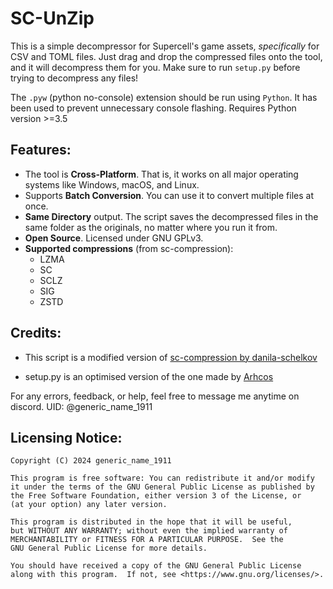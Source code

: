 # SC-UnZip

This is a simple decompressor for Supercell's game assets, _specifically_ for CSV and TOML files. Just drag and drop the compressed files onto the tool, and it will decompress them for you. Make sure to run `setup.py` before trying to decompress any files!

The `.pyw` (python no-console) extension should be run using `Python`. It has been used to prevent unnecessary console flashing. Requires Python version >=3.5

## Features:

- The tool is **Cross-Platform**. That is, it works on all major operating systems like Windows, macOS, and Linux.
- Supports **Batch Conversion**. You can use it to convert multiple files at once.
- **Same Directory** output. The script saves the decompressed files in the same folder as the originals, no matter where you run it from.
- **Open Source**. Licensed under GNU GPLv3.
- **Supported compressions** (from sc-compression):
  - LZMA
  - SC
  - SCLZ
  - SIG
  - ZSTD

## Credits:

- This script is a modified version of [sc-compression by danila-schelkov](https://github.com/danila-schelkov/sc-compression)

- setup.py is an optimised version of the one made by [Arhcos](https://github.com/ARHCOS)



For any errors, feedback, or help, feel free to message me anytime on discord. UID: @generic_name_1911

## Licensing Notice:

```
Copyright (C) 2024 generic_name_1911

This program is free software: You can redistribute it and/or modify
it under the terms of the GNU General Public License as published by
the Free Software Foundation, either version 3 of the License, or
(at your option) any later version.

This program is distributed in the hope that it will be useful,
but WITHOUT ANY WARRANTY; without even the implied warranty of
MERCHANTABILITY or FITNESS FOR A PARTICULAR PURPOSE.  See the
GNU General Public License for more details.

You should have received a copy of the GNU General Public License
along with this program.  If not, see <https://www.gnu.org/licenses/>.
```
